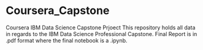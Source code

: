 # Coursera_Capstone
Coursera IBM Data Science Capstone Prjoect
This repository holds all data in regards to the IBM Data Science Professional Capstone. Final Report is in .pdf format where 
the final notebook is a .ipynb.

